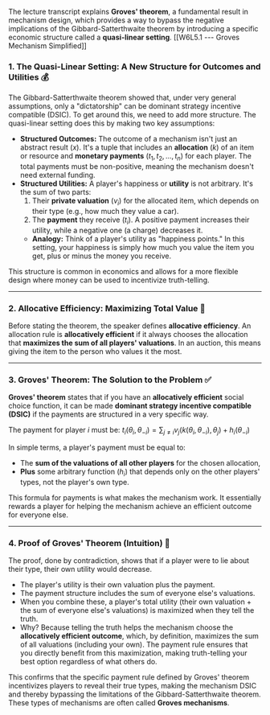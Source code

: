 The lecture transcript explains **Groves' theorem**, a fundamental result in mechanism design, which provides a way to bypass the negative implications of the Gibbard-Satterthwaite theorem by introducing a specific economic structure called a **quasi-linear setting**.
[[W6L5.1 --- Groves Mechanism Simplified]]
### 1. The Quasi-Linear Setting: A New Structure for Outcomes and Utilities 💰

The Gibbard-Satterthwaite theorem showed that, under very general assumptions, only a "dictatorship" can be dominant strategy incentive compatible (DSIC). To get around this, we need to add more structure. The quasi-linear setting does this by making two key assumptions:

* **Structured Outcomes:** The outcome of a mechanism isn't just an abstract result ($x$). It's a tuple that includes an **allocation** ($k$) of an item or resource and **monetary payments** ($t_1, t_2, ..., t_n$) for each player. The total payments must be non-positive, meaning the mechanism doesn't need external funding.
* **Structured Utilities:** A player's happiness or **utility** is not arbitrary. It's the sum of two parts:
    1.  Their **private valuation** ($v_i$) for the allocated item, which depends on their type (e.g., how much they value a car).
    2.  The **payment** they receive ($t_i$). A positive payment increases their utility, while a negative one (a charge) decreases it.
    * **Analogy:** Think of a player's utility as "happiness points." In this setting, your happiness is simply how much you value the item you get, plus or minus the money you receive.

This structure is common in economics and allows for a more flexible design where money can be used to incentivize truth-telling.

---

### 2. Allocative Efficiency: Maximizing Total Value 🎯

Before stating the theorem, the speaker defines **allocative efficiency**. An allocation rule is **allocatively efficient** if it always chooses the allocation that **maximizes the sum of all players' valuations**. In an auction, this means giving the item to the person who values it the most.


---

### 3. Groves' Theorem: The Solution to the Problem ✅

**Groves' theorem** states that if you have an **allocatively efficient** social choice function, it can be made **dominant strategy incentive compatible (DSIC)** if the payments are structured in a very specific way.

The payment for player *i* must be:
$t_i(\theta_i, \theta_{-i}) = \sum_{j \neq i} v_j(k(\theta_i, \theta_{-i}), \theta_j) + h_i(\theta_{-i})$

In simple terms, a player's payment must be equal to:
* The **sum of the valuations of all other players** for the chosen allocation,
* **Plus** some arbitrary function ($h_i$) that depends only on the other players' types, not the player's own type.

This formula for payments is what makes the mechanism work. It essentially rewards a player for helping the mechanism achieve an efficient outcome for everyone else.

---

### 4. Proof of Groves' Theorem (Intuition) 🧠

The proof, done by contradiction, shows that if a player were to lie about their type, their own utility would decrease.

* The player's utility is their own valuation plus the payment.
* The payment structure includes the sum of everyone else's valuations.
* When you combine these, a player's total utility (their own valuation + the sum of everyone else's valuations) is maximized when they tell the truth.
* Why? Because telling the truth helps the mechanism choose the **allocatively efficient outcome**, which, by definition, maximizes the sum of all valuations (including your own). The payment rule ensures that you directly benefit from this maximization, making truth-telling your best option regardless of what others do.

This confirms that the specific payment rule defined by Groves' theorem incentivizes players to reveal their true types, making the mechanism DSIC and thereby bypassing the limitations of the Gibbard-Satterthwaite theorem. These types of mechanisms are often called **Groves mechanisms**.